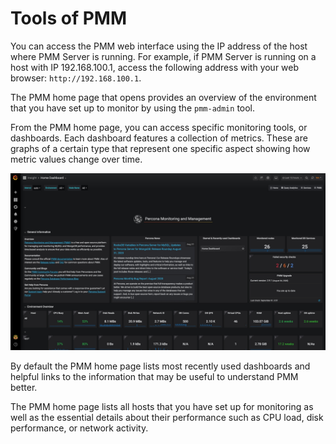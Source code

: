 # Tools of PMM

You can access the PMM web interface using the IP address of the host where
PMM Server is running.  For example, if PMM Server is running on a host with
IP 192.168.100.1, access the following address with your web browser:
`http://192.168.100.1`.

The PMM home page that opens provides an overview of the environment that you
have set up to monitor by using the `pmm-admin` tool.

From the PMM home page, you can access specific monitoring tools, or
dashboards. Each dashboard features a collection of metrics. These are graphs of
a certain type that represent one specific aspect showing how metric values
change over time.



![image](_images/PMM_Home_Dashboard.jpg)

By default the PMM home page lists most recently used dashboards and helpful
links to the information that may be useful to understand PMM better.

The PMM home page lists all hosts that you have set up for monitoring as well
as the essential details about their performance such as CPU load, disk
performance, or network activity.
